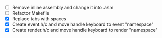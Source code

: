 - [ ] Remove inline assembly and change it into .asm
- [ ] Refactor Makefile
- [x] Replace tabs with spaces
- [x] Create event.h/c and move handle keyboard to event "namespace"
- [x] Create render.h/c and move handle keyboard to render "namespace"
